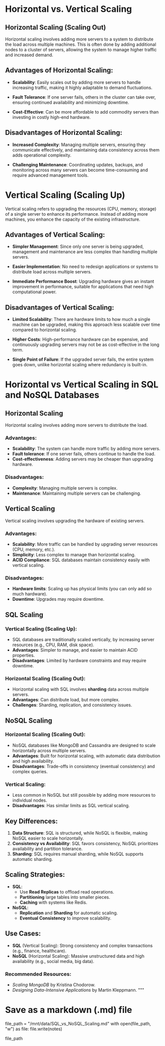 # Horizontal vs. Vertical Scaling 

## Horizontal Scaling (Scaling Out)
Horizontal scaling involves adding more servers to a system to distribute the load across multiple machines. This is often done by adding additional nodes to a cluster of servers, allowing the system to manage higher traffic and increased demand.

## Advantages of Horizontal Scaling:

- **Scalability**: Easily scales out by adding more servers to handle increasing traffic, making it highly adaptable to demand fluctuations.

- **Fault Tolerance**: If one server fails, others in the cluster can take over, ensuring continued availability and minimizing downtime.

- **Cost-Effective**: Can be more affordable to add commodity servers than investing in costly high-end hardware.


## Disadvantages of Horizontal Scaling:

- **Increased Complexity**: Managing multiple servers, ensuring they communicate effectively, and maintaining data consistency across them adds operational complexity.

- **Challenging Maintenance**: Coordinating updates, backups, and monitoring across many servers can become time-consuming and require advanced management tools.


# Vertical Scaling (Scaling Up)
Vertical scaling refers to upgrading the resources (CPU, memory, storage) of a single server to enhance its performance. Instead of adding more machines, you enhance the capacity of the existing infrastructure.

## Advantages of Vertical Scaling:

- **Simpler Management**: Since only one server is being upgraded, management and maintenance are less complex than handling multiple servers.

- **Easier Implementation**: No need to redesign applications or systems to distribute load across multiple servers.

- **Immediate Performance Boost**: Upgrading hardware gives an instant improvement in performance, suitable for applications that need high computational power.

## Disadvantages of Vertical Scaling:

- **Limited Scalability**: There are hardware limits to how much a single machine can be upgraded, making this approach less scalable over time compared to horizontal scaling.

- **Higher Costs**: High-performance hardware can be expensive, and continuously upgrading servers may not be as cost-effective in the long term.

- **Single Point of Failure**: If the upgraded server fails, the entire system goes down, unlike horizontal scaling where redundancy is built-in.



# Horizontal vs Vertical Scaling in SQL and NoSQL Databases

## Horizontal Scaling
Horizontal scaling involves adding more servers to distribute the load.

### Advantages:
- **Scalability**: The system can handle more traffic by adding more servers.
- **Fault tolerance**: If one server fails, others continue to handle the load.
- **Cost-effectiveness**: Adding servers may be cheaper than upgrading hardware.

### Disadvantages:
- **Complexity**: Managing multiple servers is complex.
- **Maintenance**: Maintaining multiple servers can be challenging.

## Vertical Scaling
Vertical scaling involves upgrading the hardware of existing servers.

### Advantages:
- **Scalability**: More traffic can be handled by upgrading server resources (CPU, memory, etc.).
- **Simplicity**: Less complex to manage than horizontal scaling.
- **ACID Compliance**: SQL databases maintain consistency easily with vertical scaling.

### Disadvantages:
- **Hardware limits**: Scaling up has physical limits (you can only add so much hardware).
- **Downtime**: Upgrades may require downtime.

## SQL Scaling

### Vertical Scaling (Scaling Up):
- SQL databases are traditionally scaled vertically, by increasing server resources (e.g., CPU, RAM, disk space).
- **Advantages**: Simpler to manage, and easier to maintain ACID properties.
- **Disadvantages**: Limited by hardware constraints and may require downtime.

### Horizontal Scaling (Scaling Out):
- Horizontal scaling with SQL involves **sharding** data across multiple servers.
- **Advantages**: Can distribute load, but more complex.
- **Challenges**: Sharding, replication, and consistency issues.

## NoSQL Scaling

### Horizontal Scaling (Scaling Out):
- NoSQL databases like MongoDB and Cassandra are designed to scale horizontally across multiple servers.
- **Advantages**: Built for horizontal scaling, with automatic data distribution and high availability.
- **Disadvantages**: Trade-offs in consistency (eventual consistency) and complex queries.

### Vertical Scaling:
- Less common in NoSQL but still possible by adding more resources to individual nodes.
- **Disadvantages**: Has similar limits as SQL vertical scaling.

## Key Differences:
1. **Data Structure**: SQL is structured, while NoSQL is flexible, making NoSQL easier to scale horizontally.
2. **Consistency vs Availability**: SQL favors consistency, NoSQL prioritizes availability and partition tolerance.
3. **Sharding**: SQL requires manual sharding, while NoSQL supports automatic sharding.

## Scaling Strategies:
- **SQL**:
  - Use **Read Replicas** to offload read operations.
  - **Partitioning** large tables into smaller pieces.
  - **Caching** with systems like Redis.
- **NoSQL**:
  - **Replication** and **Sharding** for automatic scaling.
  - **Eventual Consistency** to improve scalability.

## Use Cases:
- **SQL** (Vertical Scaling): Strong consistency and complex transactions (e.g., finance, healthcare).
- **NoSQL** (Horizontal Scaling): Massive unstructured data and high availability (e.g., social media, big data).

### Recommended Resources:
- *Scaling MongoDB* by Kristina Chodorow.
- *Designing Data-Intensive Applications* by Martin Kleppmann.
"""

# Save as a markdown (.md) file
file_path = "/mnt/data/SQL_vs_NoSQL_Scaling.md"
with open(file_path, "w") as file:
    file.write(notes)

file_path
